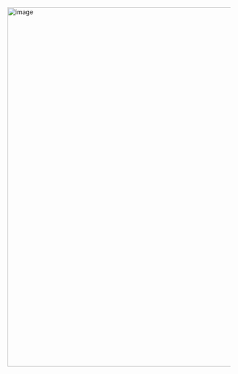 

<img width="1319" height="810" alt="image" src="https://github.com/user-attachments/assets/e6d779fb-208a-49ee-bc6e-e49a72ca1a39" />

